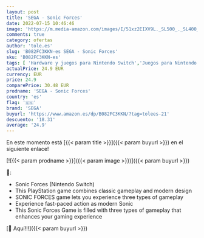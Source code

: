 ```yaml
---
layout: post
title: 'SEGA - Sonic Forces'
date: 2022-07-15 10:46:46
image: 'https://m.media-amazon.com/images/I/51xz2EIXV9L._SL500_._SL400_.jpg'
comments: true
category: ofertas
author: 'tole.es'
slug: 'B082FC3KKN-es SEGA - Sonic Forces'
sku: 'B082FC3KKN-es'
tags: [ 'Hardware y juegos para Nintendo Switch','Juegos para Nintendo Switch','Videojuegos','sega','🇪🇸', ]
actualPrice: 24.9 EUR
currency: EUR
price: 24.9
comparePrice: 30.48 EUR
prodname: 'SEGA - Sonic Forces'
country: 'es'
flag: '🇪🇸'
brand: 'SEGA'
buyurl: 'https://www.amazon.es/dp/B082FC3KKN/?tag=tolees-21'
descuento: '18.31'
average: '24.9'
---
```


En este momento está [{{< param title >}}]({{< param buyurl >}}) en el siguiente enlace!

[![{{< param prodname >}}]({{< param image >}})]({{< param buyurl >}})

🔎:

- Sonic Forces (Nintendo Switch)
- This PlayStation game combines classic gameplay and modern design
- SONIC FORCES game lets you experience three types of gameplay
- Experience fast-paced action as modern Sonic
- This Sonic Forces Game is filled with three types of gameplay that enhances your gaming experience

[🛒 Aquí!!!]({{< param buyurl >}})
